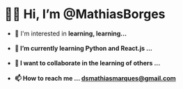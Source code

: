 <h1>👋🧐 Hi, I’m @MathiasBorges</h1>
<ul>
  <li>
     👀 I'm interested in <b>learning, learning<b>...
  </li>
       <br>
   <li>
     🌱 I’m currently learning <b>Python</b> and <b>React.js</b> ...
  </li>
       <br>
   <li>
     💞️ I want to <b>collaborate<b/> in the learning of others ...
  </li>
       <br>
   <li>
     📫 How to reach me ... <a href='mailto:dsmathiasmarques@gmail.com'>dsmathiasmarques@gmail.com</a>
  </li>
</ul>

<!---
MathiasBorges/MathiasBorges is a ✨ special ✨ repository because its `README.md` (this file) appears on your GitHub profile.
You can click the Preview link to take a look at your changes.
--->
